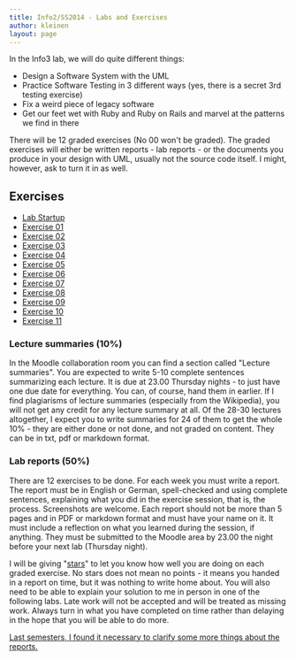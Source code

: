```yaml
---
title: Info2/SS2014 - Labs and Exercises
author: kleinen
layout: page
---
```


In the Info3 lab, we will do quite different things:

 * Design a Software System with the UML
 * Practice Software Testing in 3 different ways (yes, there is a secret 3rd testing exercise)
 * Fix a weird piece of legacy software
 * Get our feet wet with Ruby and Ruby on Rails and marvel at the patterns we find in there

There will be 12 graded exercises (No 00 won't be graded). The graded exercises will either be written reports - lab reports - or the documents you produce in your design with UML, usually not the source code itself. I might, however, ask to turn it in as well.

## Exercises
* [Lab Startup](lab-00.html)
* [Exercise 01](lab-01.html)
* [Exercise 02](lab-02.html)
* [Exercise 03](lab-03.html)
* [Exercise 04](lab-04.html)
* [Exercise 05](lab-05.html)
* [Exercise 06](lab-06.html)
* [Exercise 07](lab-07.html)
* [Exercise 08](lab-08.html)
* [Exercise 09](lab-09.html)
* [Exercise 10](lab-10.html)
* [Exercise 11](lab-11.html)

### Lecture summaries (10%)
In the Moodle collaboration room you can find a section called "Lecture summaries". You are expected to write 5-10 complete sentences summarizing each lecture. It is due at 23.00 Thursday nights - to just have one due date for everything. You can, of course, hand them in earlier.
If I find plagiarisms of lecture summaries (especially from the Wikipedia), you will not get any credit for any lecture summary at all. Of the 28-30 lectures altogether, I expect you to write summaries for 24 of them to get the whole 10% - they are either done or not done, and not graded on content.
They can be in txt, pdf or markdown format.


### Lab reports (50%)
There are 12 exercises to be done. For each week you must write a report. The report must be in English or German, spell-checked and using complete sentences, explaining what you did in the exercise session, that is, the process. Screenshots are welcome. Each report should not be more than 5 pages and in PDF or markdown format and must have your name on it. It must include a reflection on what you learned during the session, if anything. They must be submitted to the Moodle area by 23.00 the night before your next lab (Thursday night).

I will be giving "[stars]({{site.baseurl}}general/guideline.html)" to let you know how well you are doing on each graded exercise. No stars does not mean no points - it means you handed in a report on time, but it was nothing to write home about. You will also need to be able to explain your solution to me in person in one of the following labs.
Late work will not be accepted and will be treated as missing work. Always turn in what you have completed on time rather than delaying in the hope that you will be able to do more.

[Last semesters, I found it necessary to clarify some more things about the reports.]({{site.baseurl}}general/guideline.html)





